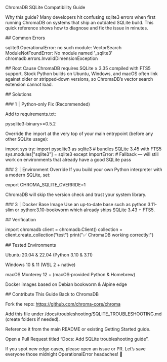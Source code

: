 ChromaDB SQLite Compatibility Guide

Why this guide? Many developers hit confusing sqlite3 errors when first running ChromaDB on
systems that ship an outdated SQLite build.  This quick reference shows how to diagnose and fix the
issue in minutes.

## Common Errors

sqlite3.OperationalError: no such module: VectorSearch
ModuleNotFoundError: No module named '_sqlite3'
chromadb.errors.InvalidDimensionException

## Root Cause
ChromaDB requires SQLite ≥ 3.35 compiled with FTS5 support.  Stock Python builds on Ubuntu,
Windows, and macOS often link against older or stripped‑down versions, so ChromaDB’s vector search
extension cannot load.

## Solutions

### 1  |  Python‑only Fix (Recommended)

Add to requirements.txt:

pysqlite3-binary>=0.5.2

Override the import at the very top of your main entrypoint (before any other SQLite usage):

import sys
try:
    import pysqlite3 as sqlite3  # bundles SQLite 3.45 with FTS5
    sys.modules["sqlite3"] = sqlite3
except ImportError:
    # Fallback — will still work on environments that already have a good SQLite
    pass

### 2  |  Environment Override
If you build your own Python interpreter with a modern SQLite, set:

export CHROMA_SQLITE_OVERRIDE=1

ChromaDB will skip the version check and trust your system library.

### 3  |  Docker Base Image
Use an up‑to‑date base such as python:3.11-slim or python:3.10-bookworm which already ships
SQLite 3.43 + FTS5.

## Verification

import chromadb
client = chromadb.Client()
collection = client.create_collection("test")
print("✅ ChromaDB working correctly!")

## Tested Environments

Ubuntu 20.04 & 22.04 (Python 3.10 & 3.11)

Windows 10 & 11 (WSL 2 + native)

macOS Monterey 12 + (macOS‑provided Python & Homebrew)

Docker images based on Debian bookworm & Alpine edge

## Contribute This Guide Back to ChromaDB

Fork the repo: https://github.com/chroma-core/chroma

Add this file under /docs/troubleshooting/SQLITE_TROUBLESHOOTING.md (create folders if needed).

Reference it from the main README or existing Getting Started guide.

Open a Pull Request titled “Docs: Add SQLite troubleshooting guide”.

If you spot new edge‑cases, please open an issue or PR.  Let’s save everyone those midnight
OperationalError headaches! 🚀

